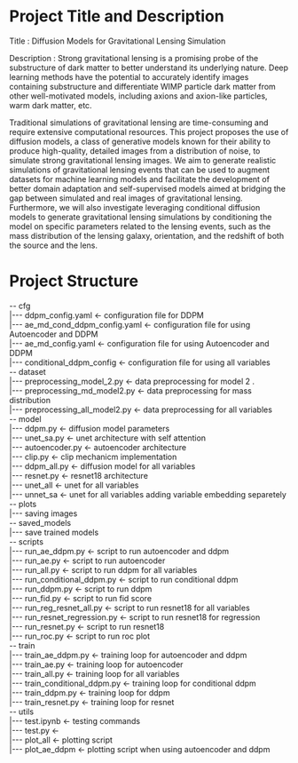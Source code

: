 # Project Title and Description

Title : Diffusion Models for Gravitational Lensing Simulation

Description : Strong gravitational lensing is a promising probe of the substructure of dark matter to better understand its underlying nature. Deep learning methods have the potential to accurately identify images containing substructure and differentiate WIMP particle dark matter from other well-motivated models, including axions and axion-like particles, warm dark matter, etc.

Traditional simulations of gravitational lensing are time-consuming and require extensive computational resources. This project proposes the use of diffusion models, a class of generative models known for their ability to produce high-quality, detailed images from a distribution of noise, to simulate strong gravitational lensing images. We aim to generate realistic simulations of gravitational lensing events that can be used to augment datasets for machine learning models and facilitate the development of better domain adaptation and self-supervised models aimed at bridging the gap between simulated and real images of gravitational lensing. Furthermore, we will also investigate leveraging conditional diffusion models to generate gravitational lensing simulations by conditioning the model on specific parameters related to the lensing events, such as the mass distribution of the lensing galaxy, orientation, and the redshift of both the source and the lens.

# Project Structure

-- cfg      
    |--- ddpm_config.yaml <- configuration file for DDPM   
    |--- ae_md_cond_ddpm_config.yaml <- configuration file for using Autoencoder and DDPM   
    |--- ae_md_config.yaml <- configuration file for using Autoencoder and DDPM   
    |--- conditional_ddpm_config <- configuration file for using all variables       
-- dataset     
    |--- preprocessing_model_2.py <- data preprocessing for model 2   .   
    |--- preprocessing_md_model2.py <- data preprocessing for mass distribution  
    |--- preprocessing_all_model2.py <- data preprocessing for all variables    
-- model    
    |--- ddpm.py <- diffusion model parameters    
    |--- unet_sa.py <- unet architecture with self attention     
    |--- autoencoder.py <- autoencoder architecture  
    |--- clip.py <- clip mechanicm implementation  
    |--- ddpm_all.py <- diffusion model for all variables  
    |--- resnet.py <- resnet18 architecture  
    |--- unet_all <- unet for all variables  
    |--- unnet_sa <- unet for all variables adding variable embedding separetely  
-- plots     
    |--- saving images     
-- saved_models    
    |--- save trained models     
-- scripts   
    |--- run_ae_ddpm.py <- script to run autoencoder and ddpm  
    |--- run_ae.py <- script to run autoencoder  
    |--- run_all.py <- script to run ddpm for all variables   
    |--- run_conditional_ddpm.py <- script to run conditional ddpm   
    |--- run_ddpm.py <- script to run ddpm   
    |--- run_fid.py <- script to run fid score  
    |--- run_reg_resnet_all.py <- script to run resnet18 for all variables  
    |--- run_resnet_regression.py <- script to run resnet18 for regression  
    |--- run_resnet.py <- script to run resnet18  
    |--- run_roc.py <- script to run roc plot       
-- train      
    |--- train_ae_ddpm.py <- training loop for autoencoder and ddpm  
    |--- train_ae.py <- training loop for autoencoder  
    |--- train_all.py <- training loop for all variables  
    |--- train_conditional_ddpm.py <- training loop for conditional ddpm  
    |--- train_ddpm.py <- training loop for ddpm  
    |--- train_resnet.py <- training loop for resnet     
-- utils      
    |--- test.ipynb <- testing commands    
    |--- test.py <-   
    |--- plot_all <- plotting script  
    |--- plot_ae_ddpm <- plotting script when using autoencoder and ddpm  


